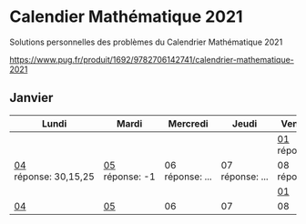 # Calendier Mathématique 2021

Solutions personnelles des problèmes du Calendrier Mathématique 2021

https://www.pug.fr/produit/1692/9782706142741/calendrier-mathematique-2021


## Janvier

| Lundi | Mardi | Mercredi | Jeudi | Vendredi | Samedi | Dimanche |
| ----- | ----- | -------- | ----- | -------- | ------ | -------- |
|                     |                     |          |       | [01](janvier/01.py) <br>réponse:&nbsp;9 | | |
| [04](janvier/04.md)<br>réponse:&nbsp;30,15,25 | [05](janvier/05.py)<br>réponse:&nbsp;-1 |  06<br>réponse:&nbsp;... | 07<br>réponse:&nbsp;... | 08<br>réponse:&nbsp;... | | |
|                     |                     |          |       | [01](janvier/01.py) | | |
| [04](janvier/04.md) | [05](janvier/05.py) |  06 | 07 | 08  | | |
